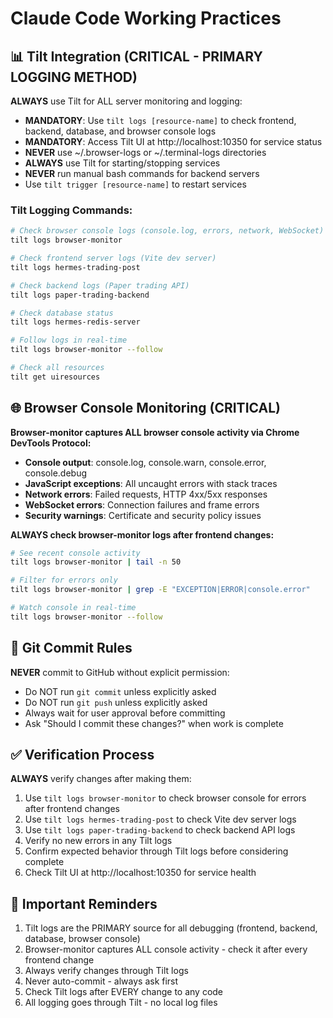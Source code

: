 # Claude Code Working Practices

## 📊 Tilt Integration (CRITICAL - PRIMARY LOGGING METHOD)
**ALWAYS** use Tilt for ALL server monitoring and logging:
- **MANDATORY**: Use `tilt logs [resource-name]` to check frontend, backend, database, and browser console logs
- **MANDATORY**: Access Tilt UI at http://localhost:10350 for service status
- **NEVER** use ~/.browser-logs or ~/.terminal-logs directories
- **ALWAYS** use Tilt for starting/stopping services
- **NEVER** run manual bash commands for backend servers
- Use `tilt trigger [resource-name]` to restart services

### Tilt Logging Commands:
```bash
# Check browser console logs (console.log, errors, network, WebSocket)
tilt logs browser-monitor

# Check frontend server logs (Vite dev server)
tilt logs hermes-trading-post

# Check backend logs (Paper trading API)
tilt logs paper-trading-backend

# Check database status
tilt logs hermes-redis-server

# Follow logs in real-time
tilt logs browser-monitor --follow

# Check all resources
tilt get uiresources
```

## 🌐 Browser Console Monitoring (CRITICAL)
**Browser-monitor captures ALL browser console activity via Chrome DevTools Protocol:**
- **Console output**: console.log, console.warn, console.error, console.debug
- **JavaScript exceptions**: All uncaught errors with stack traces
- **Network errors**: Failed requests, HTTP 4xx/5xx responses
- **WebSocket errors**: Connection failures and frame errors
- **Security warnings**: Certificate and security policy issues

**ALWAYS check browser-monitor logs after frontend changes:**
```bash
# See recent console activity
tilt logs browser-monitor | tail -n 50

# Filter for errors only
tilt logs browser-monitor | grep -E "EXCEPTION|ERROR|console.error"

# Watch console in real-time
tilt logs browser-monitor --follow
```

## 🚫 Git Commit Rules
**NEVER** commit to GitHub without explicit permission:
- Do NOT run `git commit` unless explicitly asked
- Do NOT run `git push` unless explicitly asked
- Always wait for user approval before committing
- Ask "Should I commit these changes?" when work is complete

## ✅ Verification Process
**ALWAYS** verify changes after making them:
1. Use `tilt logs browser-monitor` to check browser console for errors after frontend changes
2. Use `tilt logs hermes-trading-post` to check Vite dev server logs
3. Use `tilt logs paper-trading-backend` to check backend API logs
4. Verify no new errors in any Tilt logs
5. Confirm expected behavior through Tilt logs before considering complete
6. Check Tilt UI at http://localhost:10350 for service health

## 🎯 Important Reminders
1. Tilt logs are the PRIMARY source for all debugging (frontend, backend, database, browser console)
2. Browser-monitor captures ALL console activity - check it after every frontend change
3. Always verify changes through Tilt logs
4. Never auto-commit - always ask first
5. Check Tilt logs after EVERY change to any code
6. All logging goes through Tilt - no local log files
